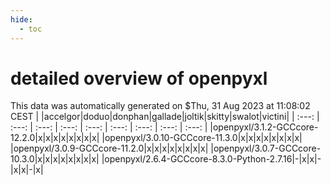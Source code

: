 ```yaml
---
hide:
  - toc
---
```


detailed overview of openpyxl
=============================


This data was automatically generated on $Thu, 31 Aug 2023 at 11:08:02 CEST
| |accelgor|doduo|donphan|gallade|joltik|skitty|swalot|victini|
| :---: | :---: | :---: | :---: | :---: | :---: | :---: | :---: | :---: |
|openpyxl/3.1.2-GCCcore-12.2.0|x|x|x|x|x|x|x|x|
|openpyxl/3.0.10-GCCcore-11.3.0|x|x|x|x|x|x|x|x|
|openpyxl/3.0.9-GCCcore-11.2.0|x|x|x|x|x|x|x|x|
|openpyxl/3.0.7-GCCcore-10.3.0|x|x|x|x|x|x|x|x|
|openpyxl/2.6.4-GCCcore-8.3.0-Python-2.7.16|-|x|x|-|x|x|-|x|
